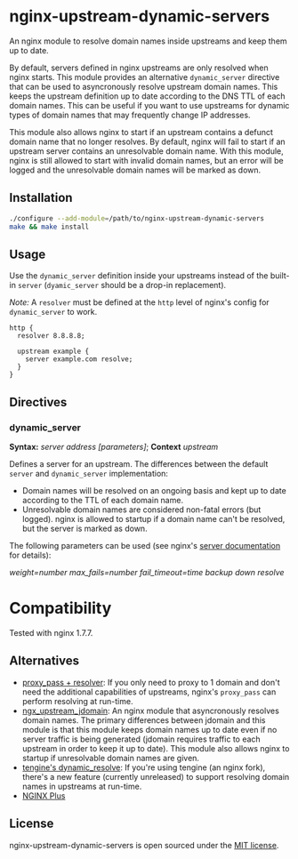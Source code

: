 # nginx-upstream-dynamic-servers

An nginx module to resolve domain names inside upstreams and keep them up to date.

By default, servers defined in nginx upstreams are only resolved when nginx starts. This module provides an alternative `dynamic_server` directive that can be used to asyncronously resolve upstream domain names. This keeps the upstream definition up to date according to the DNS TTL of each domain names. This can be useful if you want to use upstreams for dynamic types of domain names that may frequently change IP addresses.

This module also allows nginx to start if an upstream contains a defunct domain name that no longer resolves. By default, nginx will fail to start if an upstream server contains an unresolvable domain name. With this module, nginx is still allowed to start with invalid domain names, but an error will be logged and the unresolvable domain names will be marked as down.

## Installation

```sh
./configure --add-module=/path/to/nginx-upstream-dynamic-servers
make && make install
```

## Usage

Use the `dynamic_server` definition inside your upstreams instead of the built-in `server` (`dyamic_server` should be a drop-in replacement).

*Note:* A `resolver` must be defined at the `http` level of nginx's config for `dynamic_server` to work.

```
http {
  resolver 8.8.8.8;

  upstream example {
    server example.com resolve;
  }
}
```

## Directives

### dynamic_server

**Syntax:** *server address [parameters]*;
**Context** *upstream*

Defines a server for an upstream. The differences between the default `server` and `dynamic_server` implementation:

- Domain names will be resolved on an ongoing basis and kept up to date according to the TTL of each domain name.
- Unresolvable domain names are considered non-fatal errors (but logged). nginx is allowed to startup if a domain name can't be resolved, but the server is marked as down.

The following parameters can be used (see nginx's [server documentation](http://nginx.org/en/docs/http/ngx_http_upstream_module.html#server) for details):

*weight=number*
*max_fails=number*
*fail_timeout=time*
*backup*
*down*
*resolve*

# Compatibility

Tested with nginx 1.7.7.

## Alternatives

- [proxy_pass + resolver](http://nginx.org/en/docs/http/ngx_http_proxy_module.html#proxy_pass): If you only need to proxy to 1 domain and don't need the additional capabilities of upstreams, nginx's `proxy_pass` can perform resolving at run-time.
- [ngx_upstream_jdomain](http://wiki.nginx.org/HttpUpstreamJdomainModule): An nginx module that asyncronously resolves domain names. The primary differences between jdomain and this module is that this module keeps domain names up to date even if no server traffic is being generated (jdomain requires traffic to each upstream in order to keep it up to date). This module also allows nginx to startup if unresolvable domain names are given.
- [tengine's dynamic_resolve](https://github.com/alibaba/tengine/blob/master/docs/modules/ngx_http_upstream_dynamic.md): If you're using tengine (an nginx fork), there's a new feature (currently unreleased) to support resolving domain names in upstreams at run-time.
- [NGINX Plus](http://nginx.com/resources/admin-guide/load-balancer/#resolve)

## License

nginx-upstream-dynamic-servers is open sourced under the [MIT license](https://github.com/GUI/nginx-upstream-dynamic-servers/blob/master/LICENSE.txt).
